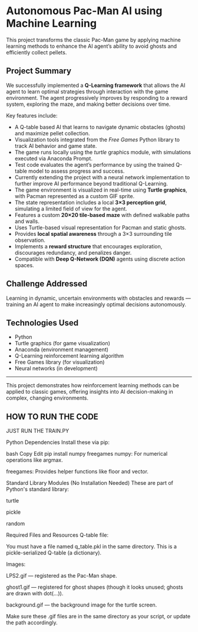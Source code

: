# Autonomous Pac-Man AI using Machine Learning

This project transforms the classic Pac-Man game by applying machine learning methods to enhance the AI agent’s ability to avoid ghosts and efficiently collect pellets.

## Project Summary

We successfully implemented a **Q-Learning framework** that allows the AI agent to learn optimal strategies through interaction with the game environment. The agent progressively improves by responding to a reward system, exploring the maze, and making better decisions over time.

Key features include:

- A Q-table based AI that learns to navigate dynamic obstacles (ghosts) and maximize pellet collection.
- Visualization tools integrated from the *Free Games* Python library to track AI behavior and game state.
- The game runs locally using the *turtle* graphics module, with simulations executed via Anaconda Prompt.
- Test code evaluates the agent’s performance by using the trained Q-table model to assess progress and success.
- Currently extending the project with a neural network implementation to further improve AI performance beyond traditional Q-Learning.
- The game environment is visualized in real-time using **Turtle graphics**, with Pacman represented as a custom GIF sprite.
- The state representation includes a local **3×3 perception grid**, simulating a limited field of view for the agent.
- Features a custom **20×20 tile-based maze** with defined walkable paths and walls.
- Uses Turtle-based visual representation for Pacman and static ghosts.
- Provides **local spatial awareness** through a 3×3 surrounding tile observation.
- Implements a **reward structure** that encourages exploration, discourages redundancy, and penalizes danger.
- Compatible with **Deep Q-Network (DQN)** agents using discrete action spaces.

## Challenge Addressed

Learning in dynamic, uncertain environments with obstacles and rewards — training an AI agent to make increasingly optimal decisions autonomously.

## Technologies Used

- Python
- Turtle graphics (for game visualization)
- Anaconda (environment management)
- Q-Learning reinforcement learning algorithm
- Free Games library (for visualization)
- Neural networks (in development)

---

This project demonstrates how reinforcement learning methods can be applied to classic games, offering insights into AI decision-making in complex, changing environments.

## HOW TO RUN THE CODE 
JUST RUN THE TRAIN.PY

Python Dependencies
Install these via pip:

bash
Copy
Edit
pip install numpy freegames
numpy: For numerical operations like argmax.

freegames: Provides helper functions like floor and vector.

Standard Library Modules (No Installation Needed)
These are part of Python's standard library:

turtle

pickle

random

Required Files and Resources
Q-table file:

You must have a file named q_table.pkl in the same directory. This is a pickle-serialized Q-table (a dictionary).

Images:

LPS2.gif — registered as the Pac-Man shape.

ghost1.gif — registered for ghost shapes (though it looks unused; ghosts are drawn with dot(...)).

background.gif — the background image for the turtle screen.

Make sure these .gif files are in the same directory as your script, or update the path accordingly.


